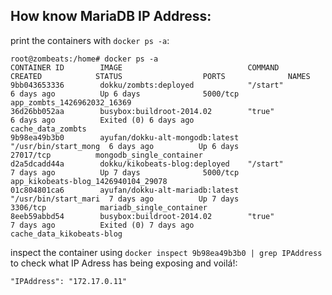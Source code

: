 ## How know MariaDB IP Address:

print the containers with `docker ps -a`:

```
root@zombeats:/home# docker ps -a
CONTAINER ID        IMAGE                            COMMAND                CREATED            STATUS                  PORTS              NAMES
9bb043653336        dokku/zombts:deployed            "/start"              6 days ago          Up 6 days              5000/tcp            app_zombts_1426962032_16369
36d26bb052aa        busybox:buildroot-2014.02        "true"                6 days ago          Exited (0) 6 days ago                      cache_data_zombts
9b98ea49b3b0        ayufan/dokku-alt-mongodb:latest  "/usr/bin/start_mong  6 days ago          Up 6 days              27017/tcp          mongodb_single_container
d2a5dcadd44a        dokku/kikobeats-blog:deployed    "/start"              7 days ago          Up 7 days              5000/tcp            app_kikobeats-blog_1426940104_29078
01c804801ca6        ayufan/dokku-alt-mariadb:latest  "/usr/bin/start_mari  7 days ago          Up 7 days              3306/tcp            mariadb_single_container
8eeb59abbd54        busybox:buildroot-2014.02        "true"                7 days ago          Exited (0) 7 days ago                      cache_data_kikobeats-blog
```


inspect the container using `docker inspect 9b98ea49b3b0 | grep IPAddress` to check what IP Adress has being exposing and voilá!:

```
"IPAddress": "172.17.0.11"
```



